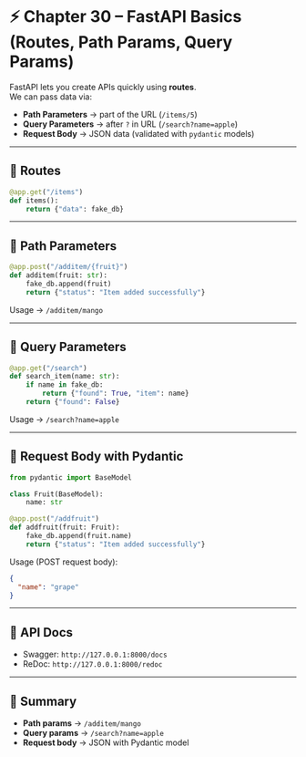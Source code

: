 # ⚡ Chapter 30 – FastAPI Basics (Routes, Path Params, Query Params)

FastAPI lets you create APIs quickly using **routes**.  
We can pass data via:
- **Path Parameters** → part of the URL (`/items/5`)
- **Query Parameters** → after `?` in URL (`/search?name=apple`)
- **Request Body** → JSON data (validated with `pydantic` models)

---

## 🔹 Routes
```python
@app.get("/items")
def items():
    return {"data": fake_db}
````

---

## 🔹 Path Parameters

```python
@app.post("/additem/{fruit}")
def additem(fruit: str):
    fake_db.append(fruit)
    return {"status": "Item added successfully"}
```

Usage → `/additem/mango`

---

## 🔹 Query Parameters

```python
@app.get("/search")
def search_item(name: str):
    if name in fake_db:
        return {"found": True, "item": name}
    return {"found": False}
```

Usage → `/search?name=apple`

---

## 🔹 Request Body with Pydantic

```python
from pydantic import BaseModel

class Fruit(BaseModel):
    name: str

@app.post("/addfruit")
def addfruit(fruit: Fruit):
    fake_db.append(fruit.name)
    return {"status": "Item added successfully"}
```

Usage (POST request body):

```json
{
  "name": "grape"
}
```

---

## 🔹 API Docs

* Swagger: `http://127.0.0.1:8000/docs`
* ReDoc: `http://127.0.0.1:8000/redoc`

---

## 🧠 Summary

* **Path params** → `/additem/mango`
* **Query params** → `/search?name=apple`
* **Request body** → JSON with Pydantic model
